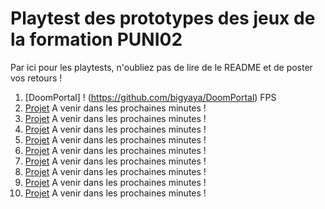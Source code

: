 # Playtest des prototypes des jeux de la formation PUNI02

Par ici pour les playtests, n'oubliez pas de lire de le README et de poster vos retours !


1. [DoomPortal] ! (https://github.com/bigyaya/DoomPortal) FPS
2. [Projet](duckduckgo.com) A venir dans les prochaines minutes !
3. [Projet](duckduckgo.com) A venir dans les prochaines minutes !
4. [Projet](duckduckgo.com) A venir dans les prochaines minutes !
5. [Projet](duckduckgo.com) A venir dans les prochaines minutes !
6. [Projet](duckduckgo.com) A venir dans les prochaines minutes !
7. [Projet](duckduckgo.com) A venir dans les prochaines minutes !
8. [Projet](duckduckgo.com) A venir dans les prochaines minutes !
9. [Projet](duckduckgo.com) A venir dans les prochaines minutes !
10. [Projet](duckduckgo.com) A venir dans les prochaines minutes !
